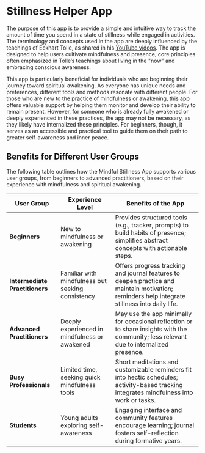 # Stillness Helper App

The purpose of this app is to provide a simple and intuitive way to track the amount of time you spend in a state of stillness while engaged in activities. The terminology and concepts used in the app are deeply influenced by the teachings of Eckhart Tolle, as shared in his [YouTube videos](https://www.youtube.com/@EckhartTolle). The app is designed to help users cultivate mindfulness and presence, core principles often emphasized in Tolle’s teachings about living in the "now" and embracing conscious awareness.

This app is particularly beneficial for individuals who are beginning their journey toward spiritual awakening. As everyone has unique needs and preferences, different tools and methods resonate with different people. For those who are new to the practice of mindfulness or awakening, this app offers valuable support by helping them monitor and develop their ability to remain present. However, for someone who is already fully awakened or deeply experienced in these practices, the app may not be necessary, as they likely have internalized these principles. For beginners, though, it serves as an accessible and practical tool to guide them on their path to greater self-awareness and inner peace.


## Benefits for Different User Groups
The following table outlines how the Mindful Stillness App supports various user groups, from beginners to advanced practitioners, based on their experience with mindfulness and spiritual awakening.

| **User Group**                | **Experience Level**                     | **Benefits of the App**                                                                 |
|-------------------------------|------------------------------------------|---------------------------------------------------------------------------------------|
| **Beginners**                 | New to mindfulness or awakening          | Provides structured tools (e.g., tracker, prompts) to build habits of presence; simplifies abstract concepts with actionable steps. |
| **Intermediate Practitioners** | Familiar with mindfulness but seeking consistency | Offers progress tracking and journal features to deepen practice and maintain motivation; reminders help integrate stillness into daily life. |
| **Advanced Practitioners**    | Deeply experienced in mindfulness or awakened | May use the app minimally for occasional reflection or to share insights with the community; less relevant due to internalized presence. |
| **Busy Professionals**        | Limited time, seeking quick mindfulness tools | Short meditations and customizable reminders fit into hectic schedules; activity-based tracking integrates mindfulness into work or tasks. |
| **Students**                  | Young adults exploring self-awareness     | Engaging interface and community features encourage learning; journal fosters self-reflection during formative years. |
